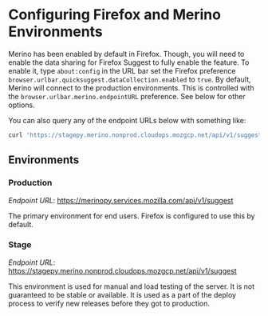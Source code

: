 # Configuring Firefox and Merino Environments

Merino has been enabled by default in Firefox. Though, you will need to enable
the data sharing for Firefox Suggest to fully enable the feature. To enable it,
type `about:config` in the URL bar set the Firefox preference
`browser.urlbar.quicksuggest.dataCollection.enabled` to `true`. By default,
Merino will connect to the production environments. This is controlled with the
`browser.urlbar.merino.endpointURL` preference. See below for other options.

You can also query any of the endpoint URLs below with something like:

```sh
curl 'https://stagepy.merino.nonprod.cloudops.mozgcp.net/api/v1/suggest?q=your+query'
```

## Environments

### Production

*Endpoint URL*: <https://merinopy.services.mozilla.com/api/v1/suggest>

The primary environment for end users. Firefox is configured to use this by
default.

### Stage

*Endpoint URL*: <https://stagepy.merino.nonprod.cloudops.mozgcp.net/api/v1/suggest>

This environment is used for manual and load testing of the server. It is not
guaranteed to be stable or available. It is used as a part of the deploy process
to verify new releases before they got to production.
